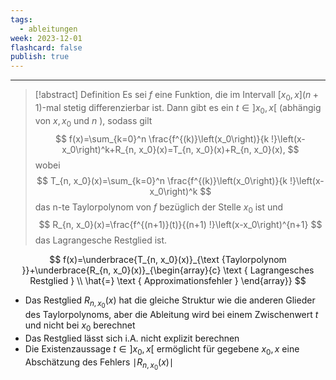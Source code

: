 ```yaml
---
tags:
  - ableitungen
week: 2023-12-01
flashcard: false
publish: true
---
```

***

> [!abstract] Definition
> Es sei $f$ eine Funktion, die im Intervall $\left[x_0, x\right](n+1)$-mal stetig differenzierbar ist. Dann gibt es ein $t \in] x_0, x\left[\right.$ (abhängig von $x, x_0$ und $n$ ), sodass gilt
> $$
> f(x)=\sum_{k=0}^n \frac{f^{(k)}\left(x_0\right)}{k !}\left(x-x_0\right)^k+R_{n, x_0}(x)=T_{n, x_0}(x)+R_{n, x_0}(x),
> $$
> wobei
> $$
> T_{n, x_0}(x)=\sum_{k=0}^n \frac{f^{(k)}\left(x_0\right)}{k !}\left(x-x_0\right)^k
> $$
> das n-te Taylorpolynom von $f$ bezüglich der Stelle $x_0$ ist und
> $$
> R_{n, x_0}(x)=\frac{f^{(n+1)}(t)}{(n+1) !}\left(x-x_0\right)^{n+1}
> $$
> das Lagrangesche Restglied ist.

$$
f(x)=\underbrace{T_{n, x_0}(x)}_{\text {Taylorpolynom }}+\underbrace{R_{n, x_0}(x)}_{\begin{array}{c}
\text { Lagrangesches Restglied } \\
\hat{=} \text { Approximationsfehler }
\end{array}}
$$
- Das Restglied $R_{n, x_0}(x)$ hat die gleiche Struktur wie die anderen Glieder des Taylorpolynoms, aber die Ableitung wird bei einem Zwischenwert $t$ und nicht bei $x_0$ berechnet
- Das Restglied lässt sich i.A. nicht explizit berechnen
- Die Existenzaussage $t \in ]x_{0}, x[$ ermöglicht für gegebene $x_{0}, x$ eine Abschätzung des Fehlers $\mid R_{n, x_{0}}(x)\mid$
